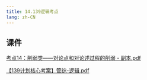 ```yaml
---
title: 14.139逻辑考点
lang: zh-CN
---
```



## 课件
[考点14：削弱类——对论点和对论述过程的削弱 - 副本.pdf](..%2F..%2Fpublic%2Flogic%2F3.%E9%80%BB%E8%BE%91-139%E5%88%86%2F14.139%E9%80%BB%E8%BE%91%E8%80%83%E7%82%B9%2F%E8%80%83%E7%82%B914%EF%BC%9A%E5%89%8A%E5%BC%B1%E7%B1%BB%E2%80%94%E2%80%94%E5%AF%B9%E8%AE%BA%E7%82%B9%E5%92%8C%E5%AF%B9%E8%AE%BA%E8%BF%B0%E8%BF%87%E7%A8%8B%E7%9A%84%E5%89%8A%E5%BC%B1%20-%20%E5%89%AF%E6%9C%AC.pdf)

[【139计划核心考案】管综-逻辑.pdf](..%2F..%2Fpublic%2Flogic%2F3.%E9%80%BB%E8%BE%91-139%E5%88%86%2F%E3%80%90139%E8%AE%A1%E5%88%92%E6%A0%B8%E5%BF%83%E8%80%83%E6%A1%88%E3%80%91%E7%AE%A1%E7%BB%BC-%E9%80%BB%E8%BE%91.pdf)



